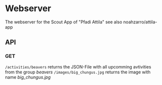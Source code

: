 # Webserver
The webserver for the Scout App of "Pfadi Attila"
see also noahzarro/attila-app
## API

### GET

`/activities/beavers` returns the JSON-File with all upcomming avtivities from the group *beavers*
`/images/big_chungus.jpg` returns the image with name *big_chungus.jpg*

